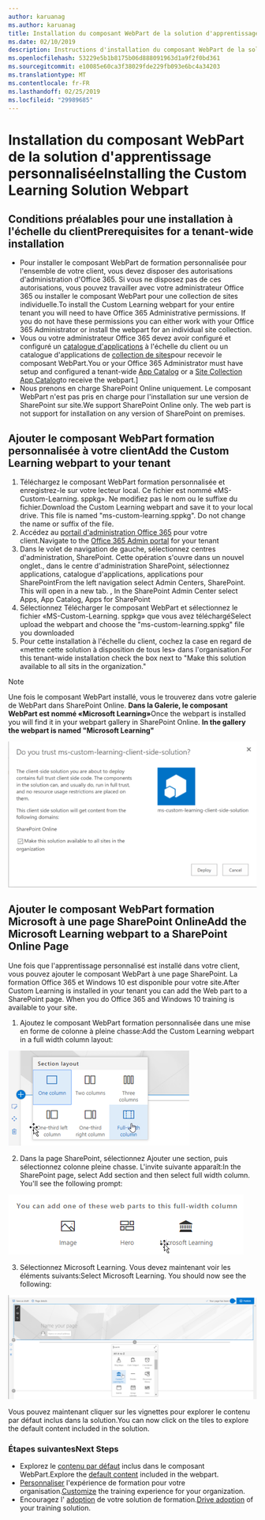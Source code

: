 ```yaml
---
author: karuanag
ms.author: karuanag
title: Installation du composant WebPart de la solution d'apprentissage personnalisée
ms.date: 02/10/2019
description: Instructions d'installation du composant WebPart de la solution d'apprentissage personnalisée
ms.openlocfilehash: 53229e5b1b8175b06d888091963d1a9f2f0bd361
ms.sourcegitcommit: e10085e60ca3f38029fde229fb093e6bc4a34203
ms.translationtype: MT
ms.contentlocale: fr-FR
ms.lasthandoff: 02/25/2019
ms.locfileid: "29989685"
---
```

# <a name="installing-the-custom-learning-solution-webpart"></a><span data-ttu-id="80430-103">Installation du composant WebPart de la solution d'apprentissage personnalisée</span><span class="sxs-lookup"><span data-stu-id="80430-103">Installing the Custom Learning Solution Webpart</span></span>

## <a name="prerequisites-for-a-tenant-wide-installation"></a><span data-ttu-id="80430-104">Conditions préalables pour une installation à l'échelle du client</span><span class="sxs-lookup"><span data-stu-id="80430-104">Prerequisites for a tenant-wide installation</span></span>

- <span data-ttu-id="80430-p101">Pour installer le composant WebPart de formation personnalisée pour l'ensemble de votre client, vous devez disposer des autorisations d'administration d'Office 365.  Si vous ne disposez pas de ces autorisations, vous pouvez travailler avec votre administrateur Office 365 ou installer le composant WebPart pour une collection de sites individuelle.</span><span class="sxs-lookup"><span data-stu-id="80430-p101">To install the Custom Learning webpart for your entire tenant you will need to have Office 365 Administrative permissions.  If you do not have these permissions you can either work with your Office 365 Administrator or install the webpart for an individual site collection.</span></span>
- <span data-ttu-id="80430-107">Vous ou votre administrateur Office 365 devez avoir configuré et configuré un [catalogue d'applications](https://docs.microsoft.com/en-us/sharepoint/dev/spfx/set-up-your-developer-tenant) à l'échelle du client ou un catalogue d'applications de [collection de sites](https://docs.microsoft.com/en-us/sharepoint/dev/general-development/site-collection-app-catalog)pour recevoir le composant WebPart.</span><span class="sxs-lookup"><span data-stu-id="80430-107">You or your Office 365 Administrator must have setup and configured a tenant-wide [App Catalog](https://docs.microsoft.com/en-us/sharepoint/dev/spfx/set-up-your-developer-tenant) or a [Site Collection App Catalog](https://docs.microsoft.com/en-us/sharepoint/dev/general-development/site-collection-app-catalog)to receive the webpart.]</span></span>
- <span data-ttu-id="80430-p102">Nous prenons en charge SharePoint Online uniquement. Le composant WebPart n'est pas pris en charge pour l'installation sur une version de SharePoint sur site.</span><span class="sxs-lookup"><span data-stu-id="80430-p102">We support SharePoint Online only. The web part is not support for installation on any version of SharePoint on premises.</span></span>

## <a name="add-the-custom-learning-webpart-to-your-tenant"></a><span data-ttu-id="80430-110">Ajouter le composant WebPart formation personnalisée à votre client</span><span class="sxs-lookup"><span data-stu-id="80430-110">Add the Custom Learning webpart to your tenant</span></span> 

1. <span data-ttu-id="80430-p103">Téléchargez le composant WebPart formation personnalisée et enregistrez-le sur votre lecteur local.  Ce fichier est nommé «MS-Custom-Learning. sppkg».  Ne modifiez pas le nom ou le suffixe du fichier.</span><span class="sxs-lookup"><span data-stu-id="80430-p103">Download the Custom Learning webpart and save it to your local drive.  This file is named "ms-custom-learning.sppkg".  Do not change the name or suffix of the file.</span></span> 
2. <span data-ttu-id="80430-114">Accédez au [portail d'administration Office 365](https://admin.microsoft.com/AdminPortal/Home#/homepage) pour votre client.</span><span class="sxs-lookup"><span data-stu-id="80430-114">Navigate to the [Office 365 Admin portal](https://admin.microsoft.com/AdminPortal/Home#/homepage) for your tenant</span></span>
3. <span data-ttu-id="80430-p104">Dans le volet de navigation de gauche, sélectionnez centres d'administration, SharePoint. Cette opération s'ouvre dans un nouvel onglet., dans le centre d'administration SharePoint, sélectionnez applications, catalogue d'applications, applications pour SharePoint</span><span class="sxs-lookup"><span data-stu-id="80430-p104">From the left navigation select Admin Centers, SharePoint. This will open in a new tab. , In the SharePoint Admin Center select Apps, App Catalog, Apps for SharePoint</span></span> 
4. <span data-ttu-id="80430-117">Sélectionnez Télécharger le composant WebPart et sélectionnez le fichier «MS-Custom-Learning. sppkg» que vous avez téléchargé</span><span class="sxs-lookup"><span data-stu-id="80430-117">Select upload the webpart and choose the "ms-custom-learning.sppkg" file you downloaded</span></span>
5. <span data-ttu-id="80430-118">Pour cette installation à l'échelle du client, cochez la case en regard de «mettre cette solution à disposition de tous les» dans l'organisation.</span><span class="sxs-lookup"><span data-stu-id="80430-118">For this tenant-wide installation check the box next to "Make this solution available to all sits in the organization."</span></span>  
 
> [!NOTE]
> <span data-ttu-id="80430-p105">Une fois le composant WebPart installé, vous le trouverez dans votre galerie de WebPart dans SharePoint Online.  **Dans la Galerie, le composant WebPart est nommé «Microsoft Learning»**</span><span class="sxs-lookup"><span data-stu-id="80430-p105">Once the webpart is installed you will find it in your webpart gallery in SharePoint Online.  **In the gallery the webpart is named "Microsoft Learning"**</span></span>

![Déployer la solution](media/trustapp_sm.png)


## <a name="add-the-microsoft-learning-webpart-to-a-sharepoint-online-page"></a><span data-ttu-id="80430-122">Ajouter le composant WebPart formation Microsoft à une page SharePoint Online</span><span class="sxs-lookup"><span data-stu-id="80430-122">Add the Microsoft Learning webpart to a SharePoint Online Page</span></span>

<span data-ttu-id="80430-p106">Une fois que l'apprentissage personnalisé est installé dans votre client, vous pouvez ajouter le composant WebPart à une page SharePoint. La formation Office 365 et Windows 10 est disponible pour votre site.</span><span class="sxs-lookup"><span data-stu-id="80430-p106">After Custom Learning is installed in your tenant you can add the Web part to a SharePoint page. When you do Office 365 and Windows 10 training is available to your site.</span></span>

1. <span data-ttu-id="80430-125">Ajoutez le composant WebPart formation personnalisée dans une mise en forme de colonne à pleine chasse:</span><span class="sxs-lookup"><span data-stu-id="80430-125">Add the Custom Learning webpart in a full width column layout:</span></span>

![Mise en page SharePoint](media/clo365fullcolumnwidth.png)

2. <span data-ttu-id="80430-p107">Dans la page SharePoint, sélectionnez Ajouter une section, puis sélectionnez colonne pleine chasse.  L'invite suivante apparaît:</span><span class="sxs-lookup"><span data-stu-id="80430-p107">In the SharePoint page, select Add section and then select full width column.  You'll see the following prompt:</span></span>

![AddWebpart](media/clo365addfullwidthwebpart.png)

3. <span data-ttu-id="80430-p108">Sélectionnez Microsoft Learning.  Vous devez maintenant voir les éléments suivants:</span><span class="sxs-lookup"><span data-stu-id="80430-p108">Select Microsoft Learning.  You should now see the following:</span></span> 

![Composant WebPart formation personnalisée](media/clo365addwebpart.png)

 <span data-ttu-id="80430-133">Vous pouvez maintenant cliquer sur les vignettes pour explorer le contenu par défaut inclus dans la solution.</span><span class="sxs-lookup"><span data-stu-id="80430-133">You can now click on the tiles to explore the default content included in the solution.</span></span>  

### <a name="next-steps"></a><span data-ttu-id="80430-134">Étapes suivantes</span><span class="sxs-lookup"><span data-stu-id="80430-134">Next Steps</span></span>
- <span data-ttu-id="80430-135">Explorez le [contenu par défaut](webpartcontent.md) inclus dans le composant WebPart.</span><span class="sxs-lookup"><span data-stu-id="80430-135">Explore the [default content](webpartcontent.md) included in the webpart.</span></span>
- <span data-ttu-id="80430-136">[Personnaliser](customization.md) l'expérience de formation pour votre organisation.</span><span class="sxs-lookup"><span data-stu-id="80430-136">[Customize](customization.md) the training experience for your organization.</span></span>
- <span data-ttu-id="80430-137">Encouragez l' [adoption](driveadoption.md) de votre solution de formation.</span><span class="sxs-lookup"><span data-stu-id="80430-137">[Drive adoption](driveadoption.md) of your training solution.</span></span>

